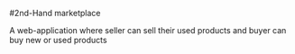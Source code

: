 #2nd-Hand marketplace

A web-application where seller can sell their used products and buyer can buy new or used products